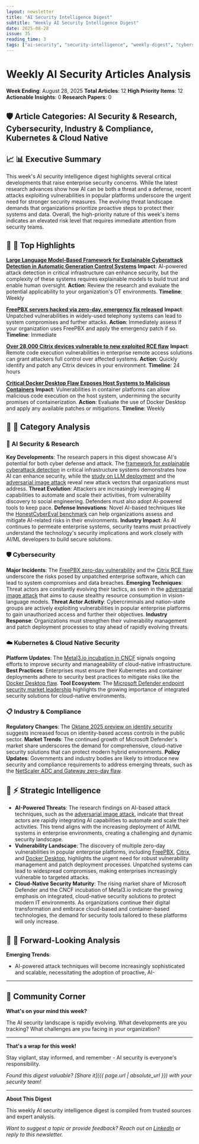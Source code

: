 ```yaml
---
layout: newsletter
title: "AI Security Intelligence Digest"
subtitle: "Weekly AI Security Intelligence Digest"
date: 2025-08-28
issue: 35
reading_time: 3
tags: ["ai-security", "security-intelligence", "weekly-digest", "cybersecurity"]
---
```


# Weekly AI Security Articles Analysis
**Week Ending**: August 28, 2025
**Total Articles**: 12
**High Priority Items**: 12
**Actionable Insights**: 0
**Research Papers**: 0

## 🛡️ Article Categories: AI Security & Research, Cybersecurity, Industry & Compliance, Kubernetes & Cloud Native

## 📈 📊 Executive Summary

This week's AI security intelligence digest highlights several critical developments that raise enterprise security concerns. While the latest research advances show how AI can be both a threat and a defense, recent attacks exploiting vulnerabilities in popular platforms underscore the urgent need for stronger security measures. The evolving threat landscape demands that organizations prioritize proactive steps to protect their systems and data. Overall, the high-priority nature of this week's items indicates an elevated risk level that requires immediate attention from security teams.

## 📰 🎯 Top Highlights

**[Large Language Model-Based Framework for Explainable Cyberattack Detection in Automatic Generation Control Systems](https://arxiv.org/abs/2507.22239)**
**Impact**: AI-powered attack detection in critical infrastructure can enhance security, but the complexity of these systems requires explainable models to build trust and enable human oversight.
**Action**: Review the research and evaluate the potential applicability to your organization's OT environments.
**Timeline**: Weekly

**[FreePBX servers hacked via zero-day, emergency fix released](https://www.bleepingcomputer.com/news/security/freepbx-servers-hacked-via-zero-day-emergency-fix-released/)**
**Impact**: Unpatched vulnerabilities in widely-used telephony systems can lead to system compromises and further attacks.
**Action**: Immediately assess if your organization uses FreePBX and apply the emergency patch if so.
**Timeline**: Immediate

**[Over 28,000 Citrix devices vulnerable to new exploited RCE flaw](https://www.bleepingcomputer.com/news/security/over-28-200-citrix-instances-vulnerable-to-actively-exploited-rce-bug/)**
**Impact**: Remote code execution vulnerabilities in enterprise remote access solutions can grant attackers full control over affected systems.
**Action**: Quickly identify and patch any Citrix devices in your environment.
**Timeline**: 24 hours

**[Critical Docker Desktop Flaw Exposes Host Systems to Malicious Containers](https://informationsecuritybuzz.com/critical-docker-desktop-flaw-exposes-host-systems-to-malicious-containers/)**
**Impact**: Vulnerabilities in container platforms can allow malicious code execution on the host system, undermining the security promises of containerization.
**Action**: Evaluate the use of Docker Desktop and apply any available patches or mitigations.
**Timeline**: Weekly

## 📰 📂 Category Analysis

### 🤖 AI Security & Research
**Key Developments**: The research papers in this digest showcase AI's potential for both cyber defense and attack. The [framework for explainable cyberattack detection](https://arxiv.org/abs/2507.22239) in critical infrastructure systems demonstrates how AI can enhance security, while the [study on LLM deployment](https://arxiv.org/abs/2505.02502) and the [adversarial image attack](https://arxiv.org/abs/2508.18805) reveal new attack vectors that organizations must address.
**Threat Evolution**: Attackers are increasingly leveraging AI capabilities to automate and scale their activities, from vulnerability discovery to social engineering. Defenders must also adopt AI-powered tools to keep pace.
**Defense Innovations**: Novel AI-based techniques like the [HonestCyberEval benchmark](https://arxiv.org/abs/2410.21939) can help organizations assess and mitigate AI-related risks in their environments.
**Industry Impact**: As AI continues to permeate enterprise systems, security teams must proactively understand the technology's security implications and work closely with AI/ML developers to build secure solutions.

### 🛡️ Cybersecurity
**Major Incidents**: The [FreePBX zero-day vulnerability](https://www.bleepingcomputer.com/news/security/freepbx-servers-hacked-via-zero-day-emergency-fix-released/) and the [Citrix RCE flaw](https://www.bleepingcomputer.com/news/security/over-28-200-citrix-instances-vulnerable-to-actively-exploited-rce-bug/) underscore the risks posed by unpatched enterprise software, which can lead to system compromises and data breaches.
**Emerging Techniques**: Threat actors are constantly evolving their tactics, as seen in the [adversarial image attack](https://arxiv.org/abs/2508.18805) that aims to cause stealthy resource consumption in vision-language models.
**Threat Actor Activity**: Cybercriminals and nation-state groups are actively exploiting vulnerabilities in popular enterprise platforms to gain unauthorized access and further their objectives.
**Industry Response**: Organizations must strengthen their vulnerability management and patch deployment processes to stay ahead of rapidly evolving threats.

### ☁️ Kubernetes & Cloud Native Security
**Platform Updates**: The [Metal3.io incubation in CNCF](https://www.cncf.io/blog/2025/08/27/metal3-io-becomes-a-cncf-incubating-project/) signals ongoing efforts to improve security and manageability of cloud-native infrastructure.
**Best Practices**: Enterprises must ensure their Kubernetes and container deployments adhere to security best practices to mitigate risks like the [Docker Desktop flaw](https://informationsecuritybuzz.com/critical-docker-desktop-flaw-exposes-host-systems-to-malicious-containers/).
**Tool Ecosystem**: The [Microsoft Defender endpoint security market leadership](https://www.microsoft.com/en-us/security/blog/2025/08/27/microsoft-ranked-number-one-in-modern-endpoint-security-market-share-third-year-in-a-row/) highlights the growing importance of integrated security solutions for cloud-native environments.

### 📋 Industry & Compliance
**Regulatory Changes**: The [Oktane 2025 preview on identity security](https://www.okta.com/blog/2025/08/oktane-2025-preview-identity-security-as-the-public-sectors-ai-ready-control-plane/) suggests increased focus on identity-based access controls in the public sector.
**Market Trends**: The continued growth of Microsoft Defender's market share underscores the demand for comprehensive, cloud-native security solutions that can protect modern hybrid environments.
**Policy Updates**: Governments and industry bodies are likely to introduce new security and compliance requirements to address emerging threats, such as the [NetScaler ADC and Gateway zero-day flaw](https://www.csoonline.com/article/4047218/attackers-exploiting-netscaler-adc-and-gateway-zero-day-flaw-citrix-warns.html).

## 🧠 ⚡ Strategic Intelligence

- **AI-Powered Threats**: The research findings on AI-based attack techniques, such as the [adversarial image attack](https://arxiv.org/abs/2508.18805), indicate that threat actors are rapidly integrating AI capabilities to automate and scale their activities. This trend aligns with the increasing deployment of AI/ML systems in enterprise environments, creating a challenging and dynamic security landscape.
- **Vulnerability Landscape**: The discovery of multiple zero-day vulnerabilities in popular enterprise platforms, including [FreePBX](https://www.bleepingcomputer.com/news/security/freepbx-servers-hacked-via-zero-day-emergency-fix-released/), [Citrix](https://www.bleepingcomputer.com/news/security/over-28-200-citrix-instances-vulnerable-to-actively-exploited-rce-bug/), and [Docker Desktop](https://informationsecuritybuzz.com/critical-docker-desktop-flaw-exposes-host-systems-to-malicious-containers/), highlights the urgent need for robust vulnerability management and patch deployment processes. Unpatched systems can lead to widespread compromises, making enterprises increasingly vulnerable to targeted attacks.
- **Cloud-Native Security Maturity**: The rising market share of Microsoft Defender and the CNCF incubation of Metal3.io indicate the growing emphasis on integrated, cloud-native security solutions to protect modern IT environments. As organizations continue their digital transformation and embrace cloud-based and container-based technologies, the demand for security tools tailored to these platforms will only increase.

## 📰 🔮 Forward-Looking Analysis

**Emerging Trends**:
- AI-powered attack techniques will become increasingly sophisticated and scalable, necessitating the adoption of proactive, AI-

---

## 💬 Community Corner

**What's on your mind this week?** 

The AI security landscape is rapidly evolving. What developments are you tracking? What challenges are you facing in your organization?

---

**That's a wrap for this week!**

Stay vigilant, stay informed, and remember - AI security is everyone's responsibility.

*Found this digest valuable? [Share it]({{ page.url | absolute_url }}) with your security team!*

---

**About This Digest**

This weekly AI security intelligence digest is compiled from trusted sources and expert analysis. 

*Want to suggest a topic or provide feedback? Reach out on [LinkedIn](https://linkedin.com/in/aminraji) or reply to this newsletter.*